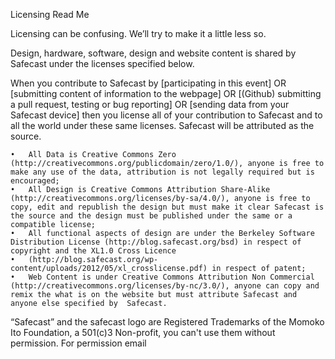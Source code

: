 Licensing Read Me

Licensing can be confusing. We’ll try to make it a little less so.

Design, hardware, software, design and website content is shared by Safecast under the licenses specified below. 

When you contribute to Safecast by [participating in this event] OR [submitting content of information to the webpage] OR [(Github) submitting a pull request, testing or bug reporting] OR [sending data from your Safecast device] then you license all of your contribution to Safecast and to all the world under these same licenses. Safecast will be attributed as the source.


	•	All Data is Creative Commons Zero (http://creativecommons.org/publicdomain/zero/1.0/), anyone is free to make any use of the data, attribution is not legally required but is encouraged;
	•	All Design is Creative Commons Attribution Share-Alike (http://creativecommons.org/licenses/by-sa/4.0/), anyone is free to copy, edit and republish the design but must make it clear Safecast is the source and the design must be published under the same or a compatible license;
	•	All functional aspects of design are under the Berkeley Software Distribution License (http://blog.safecast.org/bsd) in respect of copyright and the XL1.0 Cross Licence 
	•	(http://blog.safecast.org/wp-content/uploads/2012/05/xl_crosslicense.pdf) in respect of patent;
	•	Web Content is under Creative Commons Attribution Non Commercial (http://creativecommons.org/licenses/by-nc/3.0/), anyone can copy and remix the what is on the website but must attribute Safecast and anyone else specified by  Safecast.

“Safecast” and the safecast logo are Registered Trademarks of the Momoko Ito Foundation, a 501(c)3 Non-profit, you can't use them without permission. For permission email 



